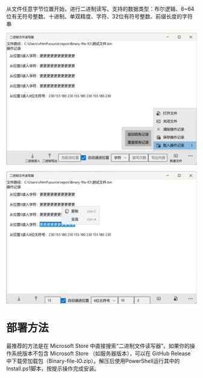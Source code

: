 从文件任意字节位置开始，进行二进制读写。支持的数据类型：布尔逻辑、8~64位有无符号整数、十进制、单双精度、字符、32位有符号整数、前缀长度的字符串

![](截图1.png)

![](截图2.png)

# 部署方法
最推荐的方法是在 Microsoft Store 中直接搜索“二进制文件读写器”。如果你的操作系统版本不包含 Microsoft Store （如服务器版本），可以在 GitHub Release 中下载旁加载包（Binary-file-IO.zip）。解压后使用PowerShell运行其中的Install.ps1脚本，按提示操作完成安装。
